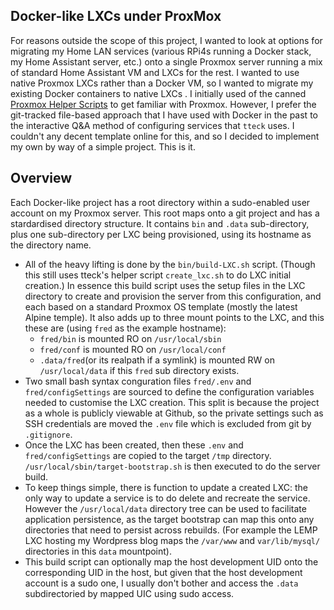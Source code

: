## Docker-like LXCs under ProxMox

For reasons outside the scope of this project, I wanted to look at options for migrating my Home LAN services (various RPi4s running a Docker stack, my Home Assistant server, etc.)  onto a single Proxmox server running a mix of standard Home Assistant VM and LXCs for the rest.  I wanted to use native Proxmox LXCs rather than a Docker VM, so I wanted to migrate my existing Docker containers to native LXCs .  I initially used of the canned [Proxmox Helper Scripts](https://tteck.github.io/Proxmox/) to get familiar with Proxmox.  However, I prefer the git-tracked file-based approach that I have used with Docker in the past to the interactive Q&A method of configuring services that `tteck` uses. I couldn't any decent template online for this, and so I decided to implement my own by way of a simple project.  This is it.

## Overview

Each Docker-like project has a root directory within a sudo-enabled user account on my Proxmox server.  This root maps onto a git project and has a stardardised directory structure. It contains `bin` and `.data` sub-directory, plus one sub-directory per LXC being provisioned, using its hostname as the directory name.

-  All of the heavy lifting is done by the `bin/build-LXC.sh` script. (Though this still uses tteck's helper script `create_lxc.sh` to do LXC initial creation.)  In essence this build script uses the setup files in the LXC directory to create and provision the server from this configuration, and each based on a standard Proxmox OS template (mostly the latest Alpine temple).  It also adds up to three mount points to the LXC, and this these are (using `fred` as the example hostname): 
   -  `fred/bin` is mounted RO on `/usr/local/sbin`
   -  `fred/conf` is mounted RO on `/usr/local/conf`
   -  `.data/fred`(or its realpath if a symlink) is mounted RW on `/usr/local/data` if this `fred` sub directory exists.
-  Two small bash syntax conguration files `fred/.env` and `fred/configSettings` are sourced to define the configuration variables needed to customise the LXC creation.  This split is because the project as a whole is publicly viewable at Github, so the private settings such as SSH credentials are moved the `.env` file which is excluded from git by `.gitignore`.
-  Once the LXC has been created, then these `.env` and `fred/configSettings` are copied to the target `/tmp` directory. `/usr/local/sbin/target-bootstrap.sh` is then executed to do the server build.
-  To keep things simple, there is function to update a created LXC: the only way to update a service is to do delete and recreate the service.  However the `/usr/local/data` directory tree can be used to facilitate application persistence, as the  target bootstrap can map this onto any directories that need to persist across rebuilds. (For example the LEMP LXC hosting my Wordpress blog maps the `/var/www` and `var/lib/mysql/` directories in this `data` mountpoint).
-  This build script can optionally map the host development UID onto the corresponding UID in the host, but given that the host development account is a sudo one, I usually don't bother and access the `.data` subdirectoried by mapped UIC using sudo access.
